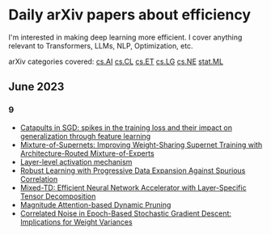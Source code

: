 # Daily arXiv papers about efficiency

I'm interested in making deep learning more efficient.
I cover anything relevant to Transformers, LLMs, NLP, Optimization, etc.

arXiv categories covered:
[cs.AI](https://arxiv.org/list/cs.AI/recent)
[cs.CL](https://arxiv.org/list/cs.CL/recent)
[cs.ET](https://arxiv.org/list/cs.ET/recent)
[cs.LG](https://arxiv.org/list/cs.LG/recent)
[cs.NE](https://arxiv.org/list/cs.NE/recent)
[stat.ML](https://arxiv.org/list/stat.ML/recent)

## June 2023

### 9

* [Catapults in SGD: spikes in the training loss and their impact on generalization through feature learning](https://arxiv.org/pdf/2306.04815v1.pdf)
* [Mixture-of-Supernets: Improving Weight-Sharing Supernet Training with Architecture-Routed Mixture-of-Experts](https://arxiv.org/pdf/2306.04845v1.pdf)
* [Layer-level activation mechanism](https://arxiv.org/pdf/2306.04940v1.pdf)
* [Robust Learning with Progressive Data Expansion Against Spurious Correlation](https://arxiv.org/pdf/2306.04949v1.pdf)
* [Mixed-TD: Efficient Neural Network Accelerator with Layer-Specific Tensor Decomposition](https://arxiv.org/pdf/2306.05021v1.pdf)
* [Magnitude Attention-based Dynamic Pruning](https://arxiv.org/pdf/2306.05056v1.pdf)
* [Correlated Noise in Epoch-Based Stochastic Gradient Descent: Implications for Weight Variances](https://arxiv.org/pdf/2306.05300v1.pdf)
